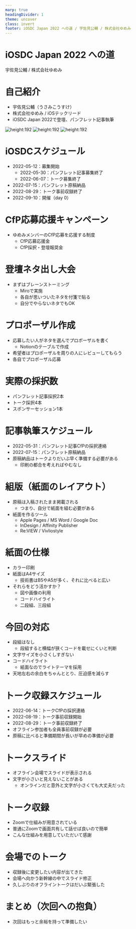 ```yaml
---
marp: true
headingDivider: 1
theme: uncover
class: invert
footer: iOSDC Japan 2022 への道 / 宇佐見公輔 / 株式会社ゆめみ
---
```


# iOSDC Japan 2022 への道

宇佐見公輔 / 株式会社ゆめみ

<!-- _footer: "" -->

# 自己紹介

* 宇佐見公輔（うさみこうすけ）
* 株式会社ゆめみ / iOSテックリード
* iOSDC Japan 2022で登壇、パンフレット記事執筆

![height:192](https://fortee.jp/iosdc-japan-2022/proposal/og-image/4f56de04-0d5c-49ba-b2f8-12b25e36ad32.png) ![height:192](https://fortee.jp/iosdc-japan-2022/proposal/og-image/c7306ef2-0e84-442d-a043-1a558403ad7d.png) ![height:192](https://fortee.jp/iosdc-japan-2022/proposal/og-image/dfd8c56c-468a-4115-804c-d1ca103eed62.png)

# iOSDCスケジュール

* 2022-05-12：募集開始
    * 2022-05-30：パンフレット記事募集終了
    * 2022-06-07：トーク募集終了
* 2022-07-15：パンフレット原稿納品
* 2022-08-29：トーク事前収録終了
* 2022-09-10：開催（day 0）

# CfP応募応援キャンペーン

* ゆめみメンバーのCfP応募を応援する制度
    * CfP応募応援金
    * CfP採択・登壇報奨金

# 登壇ネタ出し大会

* まずはブレーンストーミング
    * Miroで実施
    * 各自が思いついたネタを付箋で貼る
    * 自分でやらないネタでもOK

# プロポーザル作成

* 応募したい人がネタを選んでプロポーザルを書く
    * Notionのテーブルで作成
* 希望者はプロポーザルを周りの人にレビューしてもらう
* 各自でプロポーザル応募

# 実際の採択数

* パンフレット記事採択2本
* トーク採択4本
* スポンサーセッション1本

# 記事執筆スケジュール

* 2022-05-31：パンフレット記事CfPの採択連絡
* 2022-07-15：パンフレット原稿納品
* 原稿納品はトークよりだいぶ早く準備する必要がある
    * 印刷の都合を考えればやむなし

# 組版（紙面のレイアウト）

* 原稿は入稿されたまま掲載される
    * つまり、自分で紙面を組む必要がある
* 紙面を作るツール
    * Apple Pages / MS Word / Google Doc
    * InDesign / Affinity Publisher
    * Re:VIEW / Vivliostyle

# 紙面の仕様

* カラー印刷
* 紙面はA4サイズ
    * 技術書はB5やA5が多く、それに比べると広い
* それらをどう活かすか？
    * 図や画像の利用
    * コードハイライト
    * 二段組、三段組

# 今回の対応

* 段組はなし
    * 段組すると横幅が狭くコードを載せにくいと判断
* 文字サイズを小さくしすぎない
* コードハイライト
    * 紙面なのでライトテーマを採用
* 天地左右の余白をちゃんととり、圧迫感を減らす

# トーク収録スケジュール

* 2022-06-14：トークCfPの採択連絡
* 2022-08-19：トーク事前収録開始
* 2022-08-29：トーク事前収録終了
* オフライン参加者も全員事前収録が必要
* 原稿に比べると準備期間が長いが早めの準備が必要

# トークスライド

* オフライン会場でスライドが表示される
* 文字が小さいと見えないことがある
    * オンラインだと意外と文字が小さくても大丈夫だった

# トーク収録

* Zoomで仕組みが用意されている
* 普通にZoomで画面共有して話せば良いので簡単
* こんな仕組みを用意していただいて感謝

# 会場でのトーク

* 収録後に変更したい内容が出てきた
* 会場へ向かう新幹線の中でスライド修正
* 久しぶりのオフライントークはだいぶ緊張した

# まとめ（次回への抱負）

* 次回はもっと余裕を持って準備したい
